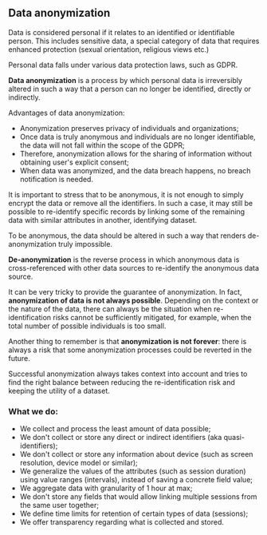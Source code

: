 ## Data anonymization

Data is considered personal if it relates to an identified or identifiable person. This includes sensitive data, a special category of data that requires enhanced protection (sexual orientation, religious views etc.)

Personal data falls under various data protection laws, such as GDPR.

__Data anonymization__ is a process by which personal data is irreversibly altered in such a way that a person can no longer be identified, directly or indirectly.

Advantages of data anonymization:

- Anonymization preserves privacy of individuals and organizations;
- Once data is truly anonymous and individuals are no longer identifiable, the data will not fall within the scope of the GDPR;
- Therefore, anonymization allows for the sharing of information without obtaining user's explicit consent;
- When data was anonymized, and the data breach happens, no breach notification is needed.

It is important to stress that to be anonymous, it is not enough to simply encrypt the data or remove all the identifiers. In such a case, it may still be possible to re-identify specific records by linking some of the remaining data with similar attributes in another, identifying dataset.

To be anonymous, the data should be altered in such a way that renders de-anonymization truly impossible.

__De-anonymization__ is the reverse process in which anonymous data is cross-referenced with other data sources to re-identify the anonymous data source.

It can be very tricky to provide the guarantee of anonymization. In fact, __anonymization of data is not always possible__. Depending on the context or the nature of the data, there can always be the situation when re-identification risks cannot be sufficiently mitigated, for example, when the total number of possible individuals is too small.

Another thing to remember is that __anonymization is not forever__: there is always a risk that some anonymization processes could be reverted in the future.

Successful anonymization always takes context into account and tries to find the right balance between reducing the re-identification risk and keeping the utility of a dataset.

### What we do:

- We collect and process the least amount of data possible;
- We don't collect or store any direct or indirect identifiers (aka quasi-identifiers);
- We don't collect or store any information about device (such as screen resolution, device model or similar);
- We generalize the values of the attributes (such as session duration) using value ranges (intervals), instead of saving a concrete field value;
- We aggregate data with granularity of 1 hour at max;
- We don't store any fields that would allow linking multiple sessions from the same user together;
- We define time limits for retention of certain types of data (sessions);
- We offer transparency regarding what is collected and stored.







